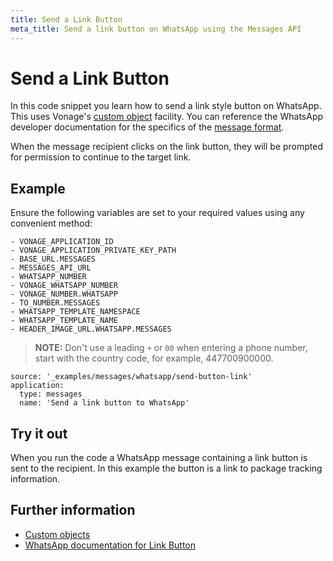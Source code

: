 ```yaml
---
title: Send a Link Button
meta_title: Send a link button on WhatsApp using the Messages API
---
```


# Send a Link Button

In this code snippet you learn how to send a link style button on WhatsApp. This uses Vonage's [custom object](/messages/concepts/custom-objects) facility. You can reference the WhatsApp developer documentation for the specifics of the [message format](https://developers.facebook.com/docs/whatsapp/api/messages/message-templates/interactive-message-templates).

When the message recipient clicks on the link button, they will be prompted for permission to continue to the target link.

## Example

Ensure the following variables are set to your required values using any convenient method:

```snippet_variables
- VONAGE_APPLICATION_ID
- VONAGE_APPLICATION_PRIVATE_KEY_PATH
- BASE_URL.MESSAGES
- MESSAGES_API_URL
- WHATSAPP_NUMBER
- VONAGE_WHATSAPP_NUMBER
- VONAGE_NUMBER.WHATSAPP
- TO_NUMBER.MESSAGES
- WHATSAPP_TEMPLATE_NAMESPACE
- WHATSAPP_TEMPLATE_NAME
- HEADER_IMAGE_URL.WHATSAPP.MESSAGES
```

> **NOTE:** Don't use a leading `+` or `00` when entering a phone number, start with the country code, for example, 447700900000.

```code_snippets
source: '_examples/messages/whatsapp/send-button-link'
application:
  type: messages
  name: 'Send a link button to WhatsApp'
```

## Try it out

When you run the code a WhatsApp message containing a link button is sent to the recipient. In this example the button is a link to package tracking information.

## Further information

-   [Custom objects](/messages/concepts/custom-objects)
-   [WhatsApp documentation for Link Button](https://developers.facebook.com/docs/whatsapp/api/messages/message-templates/interactive-message-templates)
